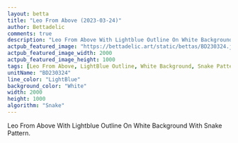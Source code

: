 ```yaml
---
layout: betta
title: "Leo From Above (2023-03-24)"
author: Bettadelic
comments: true
description: "Leo From Above With Lightblue Outline On White Background With Snake Pattern."
actpub_featured_image: "https://bettadelic.art/static/bettas/BD230324.jpg"
actpub_featured_image_width: 2000
actpub_featured_image_height: 1000
tags: [Leo From Above, LightBlue Outline, White Background, Snake Pattern, March 2023]
unitName: "BD230324"
line_color: "LightBlue"
background_color: "White"
width: 2000
height: 1000
algorithm: "Snake"
---
```


Leo From Above With Lightblue Outline On White Background With Snake Pattern.
